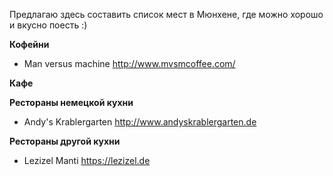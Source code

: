 Предлагаю здесь составить список мест в Мюнхене, где можно хорошо и вкусно поесть :)

**Кофейни**
* Man versus machine http://www.mvsmcoffee.com/

**Кафе**

**Рестораны немецкой кухни**
* Andy's Krablergarten http://www.andyskrablergarten.de

**Рестораны другой кухни**
* Lezizel Manti https://lezizel.de
